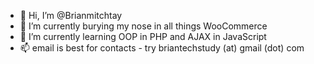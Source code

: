 - 👋 Hi, I’m @Brianmitchtay
- 👀 I’m currently burying my nose in all things WooCommerce
- 🌱 I’m currently learning OOP in PHP and AJAX in JavaScript 
- 📫 email is best for contacts - try briantechstudy (at) gmail (dot) com

